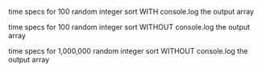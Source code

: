 time specs for 100 random integer sort WITH console.log the output array

time specs for 100 random integer sort WITHOUT console.log the output array

time specs for 1,000,000 random integer sort WITHOUT console.log the output array
